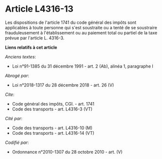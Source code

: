 # Article L4316-13

Les dispositions de l'article 1741 du code général des impôts sont applicables à toute personne qui s'est soustraite ou a
tenté de se soustraire frauduleusement à l'établissement ou au paiement total ou partiel de la taxe prévue par l'article L.
4316-3.

**Liens relatifs à cet article**

_Anciens textes_:

  - Loi n°91-1385 du 31 décembre 1991 - art. 2 (Ab), alinéa 1, paragraphe I

_Abrogé par_:

  - Loi n°2018-1317 du 28 décembre 2018 - art. 26 (V)

_Cite_:

  - Code général des impôts, CGI. - art. 1741
  - Code des transports - art. L4316-3 (VT)

_Cité par_:

  - Code des transports - art. L4316-10 (M)
  - Code des transports - art. L4316-14 (VT)

_Codifié par_:

  - Ordonnance n°2010-1307 du 28 octobre 2010 - art. (V)
